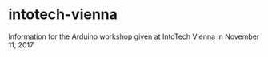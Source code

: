 # intotech-vienna
Information for the Arduino workshop given at IntoTech Vienna in November 11, 2017
